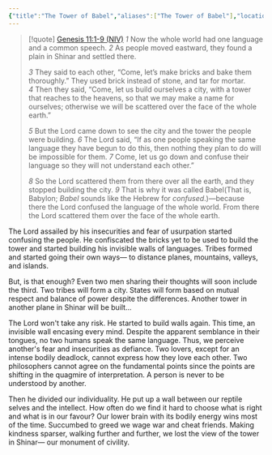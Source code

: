 ```yaml
---
{"title":"The Tower of Babel","aliases":["The Tower of Babel"],"location":"Badda, Dhaka","tags":["society","myth","etiology"],"created":"2024-09-05T10:14:33+06:00","updated":"2024-09-05T18:53:07+06:00","dg-publish":true,"dg-note-icon":3,"dg-path":"Musings/The Tower of Babel.md","permalink":"/musings/the-tower-of-babel/","dgPassFrontmatter":true,"noteIcon":3}
---
```


> [!quote] [Genesis 11:1-9 (NIV)](https://www.biblegateway.com/passage/?search=Genesis%2011%3A1-9&version=NIV)
> *1* Now the whole world had one language and a common speech. *2* As people moved eastward, they found a plain in Shinar and settled there.
> 
> *3* They said to each other, “Come, let’s make bricks and bake them thoroughly.” They used brick instead of stone, and tar for mortar. *4* Then they said, “Come, let us build ourselves a city, with a tower that reaches to the heavens, so that we may make a name for ourselves; otherwise we will be scattered over the face of the whole earth.”
> 
> *5* But the Lord came down to see the city and the tower the people were building. *6* The Lord said, “If as one people speaking the same language they have begun to do this, then nothing they plan to do will be impossible for them. *7* Come, let us go down and confuse their language so they will not understand each other.”
> 
> *8* So the Lord scattered them from there over all the earth, and they stopped building the city. *9* That is why it was called Babel(That is, Babylon; *Babel* sounds like the Hebrew for *confused*.)—because there the Lord confused the language of the whole world. From there the Lord scattered them over the face of the whole earth.

The Lord assailed by his insecurities and fear of usurpation started confusing the people. He confiscated the bricks yet to be used to build the tower and started building his invisible walls of languages. Tribes formed and started going their own ways— to distance planes, mountains, valleys, and islands.

But, is that enough? Even two men sharing their thoughts will soon include the third. Two tribes will form a city. States will form based on mutual respect and balance of power despite the differences. Another tower in another plane in Shinar will be built…

The Lord won't take any risk. He started to build walls again. This time, an invisible wall encasing every mind. Despite the apparent semblance in their tongues, no two humans speak the same language. Thus, we perceive another's fear and insecurities as defiance. Two lovers, except for an intense bodily deadlock, cannot express how they love each other. Two philosophers cannot agree on the fundamental points since the points are shifting in the quagmire of interpretation. A person is never to be understood by another.

Then he divided our individuality. He put up a wall between our reptile selves and the intellect. How often do we find it hard to choose what is right and what is in our favour? Our lower brain with its bodily energy wins most of the time. Succumbed to greed we wage war and cheat friends. Making kindness sparser, walking further and further, we lost the view of the tower in Shinar— our monument of civility.